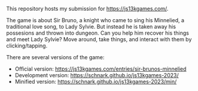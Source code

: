 This repository hosts my submission for https://js13kgames.com/.

The game is about Sir Bruno, a knight who came to sing his Minnelied, a traditional love song, to Lady Sylvie. But instead he is taken away his possesions and thrown into dungeon. Can you help him recover his things and meet Lady Sylvie? Move around, take things, and interact with them by clicking/tapping.

There are several versions of the game:
* Official version: https://js13kgames.com/entries/sir-brunos-minnelied
* Development version: https://schnark.github.io/js13kgames-2023/
* Minified version: https://schnark.github.io/js13kgames-2023/min/
